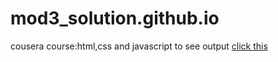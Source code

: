 # mod3_solution.github.io
cousera course:html,css and javascript
to see output [click this](https://github.com/Santhosh0405/mod3_solution.github.io/blob/main/index.html)
